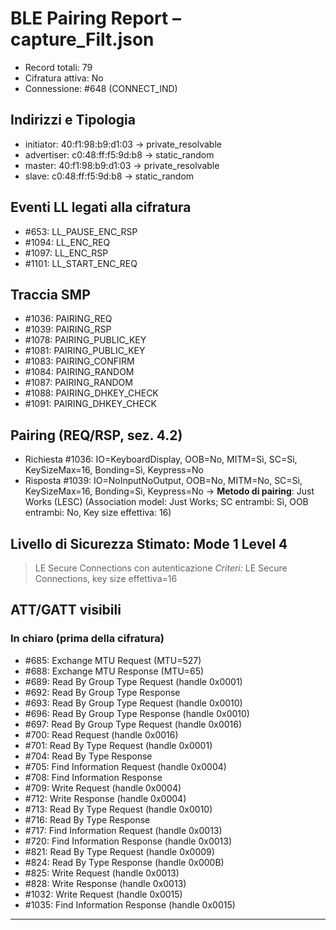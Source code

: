 # BLE Pairing Report – capture_Filt.json
- Record totali: 79
- Cifratura attiva: No
- Connessione: #648 (CONNECT_IND)

## Indirizzi e Tipologia
- initiator: 40:f1:98:b9:d1:03  →  private_resolvable
- advertiser: c0:48:ff:f5:9d:b8  →  static_random
- master: 40:f1:98:b9:d1:03  →  private_resolvable
- slave: c0:48:ff:f5:9d:b8  →  static_random

## Eventi LL legati alla cifratura
- #653: LL_PAUSE_ENC_RSP
- #1094: LL_ENC_REQ
- #1097: LL_ENC_RSP
- #1101: LL_START_ENC_REQ

## Traccia SMP
- #1036: PAIRING_REQ
- #1039: PAIRING_RSP
- #1078: PAIRING_PUBLIC_KEY
- #1081: PAIRING_PUBLIC_KEY
- #1083: PAIRING_CONFIRM
- #1084: PAIRING_RANDOM
- #1087: PAIRING_RANDOM
- #1088: PAIRING_DHKEY_CHECK
- #1091: PAIRING_DHKEY_CHECK

## Pairing (REQ/RSP, sez. 4.2)
- Richiesta  #1036: IO=KeyboardDisplay, OOB=No, MITM=Sì, SC=Sì, KeySizeMax=16, Bonding=Sì, Keypress=No
- Risposta   #1039: IO=NoInputNoOutput, OOB=No, MITM=No, SC=Sì, KeySizeMax=16, Bonding=Sì, Keypress=No
→ **Metodo di pairing**: Just Works (LESC)  (Association model: Just Works; SC entrambi: Sì, OOB entrambi: No, Key size effettiva: 16)

## Livello di Sicurezza Stimato: Mode 1 Level 4
> LE Secure Connections con autenticazione
_Criteri:_ LE Secure Connections, key size effettiva=16

## ATT/GATT visibili
### In chiaro (prima della cifratura)
- #685: Exchange MTU Request (MTU=527)
- #688: Exchange MTU Response (MTU=65)
- #689: Read By Group Type Request (handle 0x0001)
- #692: Read By Group Type Response
- #693: Read By Group Type Request (handle 0x0010)
- #696: Read By Group Type Response (handle 0x0010)
- #697: Read By Group Type Request (handle 0x0016)
- #700: Read Request (handle 0x0016)
- #701: Read By Type Request (handle 0x0001)
- #704: Read By Type Response
- #705: Find Information Request (handle 0x0004)
- #708: Find Information Response
- #709: Write Request (handle 0x0004)
- #712: Write Response (handle 0x0004)
- #713: Read By Type Request (handle 0x0010)
- #716: Read By Type Response
- #717: Find Information Request (handle 0x0013)
- #720: Find Information Response (handle 0x0013)
- #821: Read By Type Request (handle 0x0009)
- #824: Read By Type Response (handle 0x000B)
- #825: Write Request (handle 0x0013)
- #828: Write Response (handle 0x0013)
- #1032: Write Request (handle 0x0015)
- #1035: Find Information Response (handle 0x0015)

---